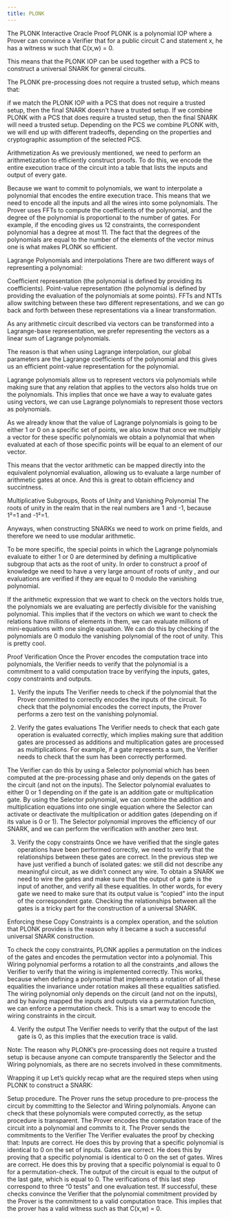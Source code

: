 ```yaml
---
title: PLONK
---
```



The PLONK Interactive Oracle Proof
PLONK is a polynomial IOP where a Prover can convince a Verifier that for a public circuit C and statement x, he has a witness w such that C(x,w) = 0.

This means that the PLONK IOP can be used together with a PCS to construct a universal SNARK for general circuits.

The PLONK pre-processing does not require a trusted setup, which means that:

if we match the PLONK IOP with a PCS that does not require a trusted setup, then the final SNARK doesn’t have a trusted setup.
If we combine PLONK with a PCS that does require a trusted setup, then the final SNARK will need a trusted setup.
Depending on the PCS we combine PLONK with, we will end up with different tradeoffs, depending on the properties and cryptographic assumption of the selected PCS.


Arithmetization
As we previously mentioned, we need to perform an arithmetization to efficiently construct proofs. To do this, we encode the entire execution trace of the circuit into a table that lists the inputs and output of every gate.

Because we want to commit to polynomials, we want to interpolate a polynomial that encodes the entire execution trace. This means that we need to encode all the inputs and all the wires into some polynomials. The Prover uses FFTs to compute the coefficients of the polynomial, and the degree of the polynomial is proportional to the number of gates. For example, if the encoding gives us 12 constraints, the correspondent polynomial has a degree at most 11. The fact that the degrees of the polynomials are equal to the number of the elements of the vector minus one is what makes PLONK so efficient.

Lagrange Polynomials and interpolations
There are two different ways of representing a polynomial:

Coefficient representation (the polynomial is defined by providing its coefficients).
Point-value representation (the polynomial is defined by providing the evaluation of the polynomials at some points).
FFTs and NTTs allow switching between these two different representations, and we can go back and forth between these representations via a linear transformation.

As any arithmetic circuit described via vectors can be transformed into a Lagrange-base representation, we prefer representing the vectors as a linear sum of Lagrange polynomials.

The reason is that when using Lagrange interpolation, our global parameters are the Lagrange coefficients of the polynomial and this gives us an efficient point-value representation for the polynomial.

Lagrange polynomials allow us to represent vectors via polynomials while making sure that any relation that applies to the vectors also holds true on the polynomials. This implies that once we have a way to evaluate gates using vectors, we can use Lagrange polynomials to represent those vectors as polynomials.

As we already know that the value of Lagrange polynomials is going to be either 1 or 0 on a specific set of points, we also know that once we multiply a vector for these specific polynomials we obtain a polynomial that when evaluated at each of those specific points will be equal to an element of our vector.

This means that the vector arithmetic can be mapped directly into the equivalent polynomial evaluation, allowing us to evaluate a large number of arithmetic gates at once. And this is great to obtain efficiency and succintness.

Multiplicative Subgroups, Roots of Unity and Vanishing Polynomial
The roots of unity in the realm that in the real numbers are 1 and -1, because 1²=1 and -1²=1.

Anyways, when constructing SNARKs we need to work on prime fields, and therefore we need to use modular arithmetic.

To be more specific, the special points in which the Lagrange polynomials evaluate to either 1 or 0 are determined by defining a multiplicative subgroup that acts as the root of unity. In order to construct a proof of knowledge we need to have a very large amount of roots of unity , and our evaluations are verified if they are equal to 0 modulo the vanishing polynomial.

If the arithmetic expression that we want to check on the vectors holds true, the polynomials we are evaluating are perfectly divisible for the vanishing polynomial. This implies that if the vectors on which we want to check the relations have millions of elements in them, we can evaluate millions of mini-equations with one single equation. We can do this by checking if the polynomials are 0 modulo the vanishing polynomial of the root of unity. This is pretty cool.

Proof Verification
Once the Prover encodes the computation trace into polynomials, the Verifier needs to verify that the polynomial is a commitment to a valid computation trace by verifying the inputs, gates, copy constraints and outputs.

1. Verify the inputs
The Verifier needs to check if the polynomial that the Prover committed to correctly encodes the inputs of the circuit. To check that the polynomial encodes the correct inputs, the Prover performs a zero test on the vanishing polynomial.

2. Verify the gates evaluations
The Verifier needs to check that each gate operation is evaluated correctly, which implies making sure that addition gates are processed as additions and multiplication gates are processed as multiplications. For example, if a gate represents a sum, the Verifier needs to check that the sum has been correctly performed.

The Verifier can do this by using a Selector polynomial which has been computed at the pre-processing phase and only depends on the gates of the circuit (and not on the inputs). The Selector polynomial evaluates to either 0 or 1 depending on if the gate is an addition gate or multiplication gate. By using the Selector polynomial, we can combine the addition and multiplication equations into one single equation where the Selector can activate or deactivate the multiplication or addition gates (depending on if its value is 0 or 1). The Selector polynomial improves the efficiency of our SNARK, and we can perform the verification with another zero test.

3. Verify the copy constraints
Once we have verified that the single gates operations have been performed correctly, we need to verify that the relationships between these gates are correct. In the previous step we have just verified a bunch of isolated gates: we still did not describe any meaningful circuit, as we didn’t connect any wire. To obtain a SNARK we need to wire the gates and make sure that the output of a gate is the input of another, and verify all these equalities. In other words, for every gate we need to make sure that its output value is “copied” into the input of the correspondent gate. Checking the relationships between all the gates is a tricky part for the construction of a universal SNARK.

Enforcing these Copy Constraints is a complex operation, and the solution that PLONK provides is the reason why it became a such a successful universal SNARK construction.

To check the copy constraints, PLONK applies a permutation on the indices of the gates and encodes the permutation vector into a polynomial. This Wiring polynomial performs a rotation to all the constraints ,and allows the Verifier to verify that the wiring is implemented correctly. This works, because when defining a polynomial that implements a rotation of all these equalities the invariance under rotation makes all these equalities satisfied. The wiring polynomial only depends on the circuit (and not on the inputs), and by having mapped the inputs and outputs via a permutation function, we can enforce a permutation check. This is a smart way to encode the wiring constraints in the circuit.

4. Verify the output
The Verifier needs to verify that the output of the last gate is 0, as this implies that the execution trace is valid.

Note: The reason why PLONK’s pre-processing does not require a trusted setup is because anyone can compute transparently the Selector and the Wiring polynomials, as there are no secrets involved in these commitments.


Wrapping it up
Let’s quickly recap what are the required steps when using PLONK to construct a SNARK:

Setup procedure. The Prover runs the setup procedure to pre-process the circuit by committing to the Selector and Wiring polynomials. Anyone can check that these polynomials were computed correctly, as the setup procedure is transparent.
The Prover encodes the computation trace of the circuit into a polynomial and commits to it.
The Prover sends the commitments to the Verifier
The Verifier evaluates the proof by checking that:
Inputs are correct. He does this by proving that a specific polynomial is identical to 0 on the set of inputs.
Gates are correct. He does this by proving that a specific polynomial is identical to 0 on the set of gates.
Wires are correct. He does this by proving that a specific polynomial is equal to 0 for a permutation-check.
The output of the circuit is equal to the output of the last gate, which is equal to 0.
The verifications of this last step correspond to three “0 tests” and one evaluation test. If successful, these checks convince the Verifier that the polynomial commitment provided by the Prover is the commitment to a valid computation trace. This implies that the prover has a valid witness such as that C(x,w) = 0.

